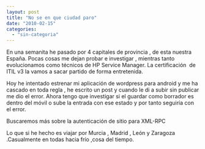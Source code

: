 ```yaml
---
layout: post
title: "No se en que ciudad paro"
date: "2010-02-15"
categories: 
  - "sin-categoria"
---
```


En una semanita he pasado por 4 capitales de provincia , de esta nuestra España. Pocas cosas me dejan probar e investigar , mientras tanto evolucionamos como técnicos de HP Service Manager. La certificación  de ITIL v3 la vamos a sacar partido de forma entretenida.

Hoy he intentado estrenar mi aplicación de wordpress para android y me ha cascado en toda regla , he escrito un post y cuando le di a subir sin publicar me dio el error. Ahora tengo que investigar si el guardar como borrador es dentro del móvil o sube la entrada con ese estado y por tanto seguiría con el error.

Buscaremos más sobre la autenticación de sitio para XML-RPC

Lo que si he hecho es viajar por Murcia , Madrid , León y Zaragoza .Casualmente en todas hacia frío ,cosa del tiempo.
